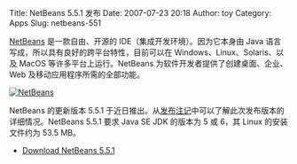 Title: NetBeans 5.5.1 发布
Date: 2007-07-23 20:18
Author: toy
Category: Apps
Slug: netbeans-551

[NetBeans](http://www.netbeans.org/) 是一款自由、开源的
IDE（集成开发环境）。因为它本身由 Java
语言写成，所以具有良好的跨平台特性，目前可以在
Windows、Linux、Solaris、以及 MacOS 等许多平台上运行。NetBeans
为软件开发者提供了创建桌面、企业、Web 及移动应用程序所需的全部功能。

[![NetBeans](http://i.linuxtoy.org/i/2007/07/netbeans_s.jpg)](http://i.linuxtoy.org/i/2007/07/netbeans.jpg)

NetBeans 的更新版本 5.5.1
于近日推出。从[发布注记](http://www.netbeans.org/community/releases/55/1/relnotes.html)中可以了解此次发布版本的详细情况。NetBeans
5.5.1 要求 Java SE JDK 的版本为 5 或 6，其 Linux 的安装文件约为 53.5
MB。

- [Download NetBeans
5.5.1](http://www.netbeans.info/downloads/index.php)
